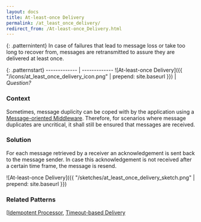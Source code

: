 ```yaml
---
layout: docs
title: At-least-once Delivery
permalink: /at_least_once_delivery/
redirect_from: /At-least-once_Delivery.html
---
```


{: .patternintent}
In case of failures that lead to message loss or take too long to recover from, messages are retransmitted to assure they are delivered at least once.

{: .patternstart}
------------- | -------------
![At-least-once Delivery]({{ "/icons/at_least_once_delivery_icon.png" | prepend: site.baseurl }})  | *Question?*

### Context
Sometimes, message duplicity can be coped with by the application using a [Message-oriented Middleware](/message_oriented_middleware/). Therefore, for scenarios where message duplicates are uncritical, it shall still be ensured that messages are received.

### Solution
For each message retrieved by a receiver an acknowledgement is sent back to the message sender. In case this acknowledgement is not received after a certain time frame, the message is resend.
 
![At-least-once Delivery]({{ "/sketches/at_least_once_delivery_sketch.png" | prepend: site.baseurl }})

### Related Patterns
[[Idempotent Processor](/[idempotent_processor/), [Timeout-based Delivery](/timeout_based_delivery/)